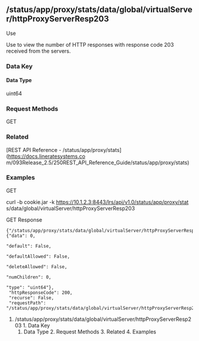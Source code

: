 ## /status/app/proxy/stats/data/global/virtualServer/httpProxyServerResp203

Use

Use to view the number of HTTP responses with response code 203 received from
the servers.

### Data Key

#### Data Type

uint64

### Request Methods

GET

### Related

[REST API Reference - /status/app/proxy/stats](https://docs.lineratesystems.co
m/093Release_2.5/250REST_API_Reference_Guide/status/app/proxy/stats)

### Examples

GET

curl -b cookie.jar -k https://10.1.2.3:8443/lrs/api/v1.0/status/app/proxy/stat
s/data/global/virtualServer/httpProxyServerResp203

GET Response

    
    {"/status/app/proxy/stats/data/global/virtualServer/httpProxyServerResp203": {"data": 0,
                                                                                "default": False,
                                                                                "defaultAllowed": False,
                                                                                "deleteAllowed": False,
                                                                                "numChildren": 0,
                                                                                "type": "uint64"},
     "httpResponseCode": 200,
     "recurse": False,
     "requestPath": "/status/app/proxy/stats/data/global/virtualServer/httpProxyServerResp203"}
    

  1. /status/app/proxy/stats/data/global/virtualServer/httpProxyServerResp203
    1. Data Key
      1. Data Type
    2. Request Methods
    3. Related
    4. Examples

